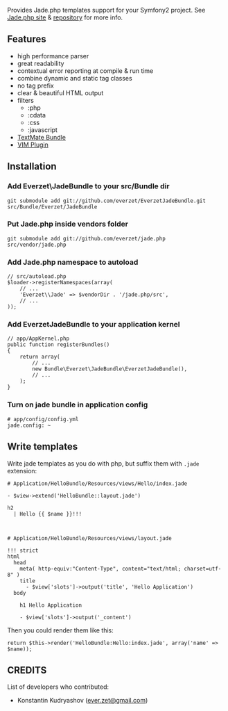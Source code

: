 Provides Jade.php templates support for your Symfony2 project.
See [Jade.php site](http://everzet.com/jade.php) & [repository](http://github.com/everzet/jade.php) for more info.

## Features

- high performance parser
- great readability
- contextual error reporting at compile &amp; run time
- combine dynamic and static tag classes
- no tag prefix
- clear & beautiful HTML output
- filters
  - :php
  - :cdata
  - :css
  - :javascript
- [TextMate Bundle](http://github.com/miksago/jade-tmbundle)
- [VIM Plugin](http://github.com/vim-scripts/jade.vim.git)

## Installation

### Add Everzet\JadeBundle to your src/Bundle dir

    git submodule add git://github.com/everzet/EverzetJadeBundle.git src/Bundle/Everzet/JadeBundle

### Put Jade.php inside vendors folder

    git submodule add git://github.com/everzet/jade.php src/vendor/jade.php

### Add Jade.php namespace to autoload

    // src/autoload.php
    $loader->registerNamespaces(array(
        // ...
        'Everzet\\Jade' => $vendorDir . '/jade.php/src',
        // ...
    ));

### Add EverzetJadeBundle to your application kernel

    // app/AppKernel.php
    public function registerBundles()
    {
        return array(
            // ...
            new Bundle\Everzet\JadeBundle\EverzetJadeBundle(),
            // ...
        );
    }

### Turn on jade bundle in application config

    # app/config/config.yml
    jade.config: ~

## Write templates

Write jade templates as you do with php, but suffix them with `.jade` extension:

    # Application/HelloBundle/Resources/views/Hello/index.jade
    
    - $view->extend('HelloBundle::layout.jade')

    h2
      | Hello {{ $name }}!!!



    # Application/HelloBundle/Resources/views/layout.jade
    
    !!! strict
    html
      head
        meta( http-equiv:"Content-Type", content="text/html; charset=utf-8" )
        title
          - $view['slots']->output('title', 'Hello Application')
      body
    
        h1 Hello Application

        - $view['slots']->output('_content')

Then you could render them like this:

    return $this->render('HelloBundle:Hello:index.jade', array('name' => $name));

## CREDITS

List of developers who contributed:

- Konstantin Kudryashov (ever.zet@gmail.com)

